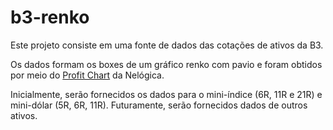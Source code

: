 # b3-renko

Este projeto consiste em uma fonte de dados das cotações de ativos da B3.

Os dados formam os boxes de um gráfico renko com pavio e foram obtidos por meio do [Profit Chart](https://www.nelogica.com.br/produtos/profit-pro) da Nelógica.

Inicialmente, serão fornecidos os dados para o mini-índice (6R, 11R e 21R) e mini-dólar (5R, 6R, 11R).
Futuramente, serão fornecidos dados de outros ativos.
